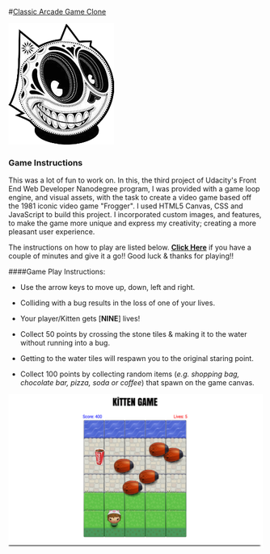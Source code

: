#[Classic Arcade Game Clone](http://samurairanderson.github.io/P3-Classic-Arcade-Game-Clone)

![P3 Sugar Skull](https://github.com/SamuraiRanderson/P3-Classic-Arcade-Game-Clone/blob/master/images/SugarSkullCat.png)

### Game Instructions 

This was a lot of fun to work on. In this, the third project of Udacity's Front End Web Developer Nanodegree program, I was provided with a game loop engine, and visual assets, with the task to create a video game based off the 1981 iconic video game "Frogger". I used HTML5 Canvas, CSS and JavaScript to build this project. I incorporated custom images, and features, to make the game more unique and express my creativity; creating a more pleasant user experience. 

The instructions on how to play are listed below. [**Click Here**](http://samurairanderson.github.io/P3-Classic-Arcade-Game-Clone) if you have a couple of minutes and give it a go!! Good luck & thanks for playing!!

####Game Play Instructions:

* Use the arrow keys to move up, down, left and right. 

* Colliding with a bug results in the loss of one of your lives.

* Your player/Kitten gets [**NINE**] lives!

* Collect 50 points by crossing the stone tiles & making it to the water without running into a bug.

* Getting to the water tiles will respawn you to the original staring point.

* Collect 100 points by collecting random items (_e.g._ _shopping bag,_ _chocolate bar,_ _pizza,_ _soda_ _or_ _coffee_) that spawn on the game canvas.

![P3 Game Play](images/gameplay.png)